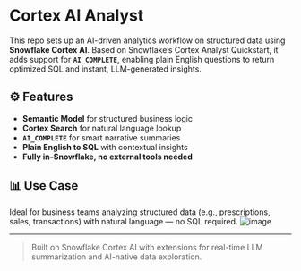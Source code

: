 # Cortex AI Analyst

This repo sets up an AI-driven analytics workflow on structured data using **Snowflake Cortex AI**. Based on Snowflake’s Cortex Analyst Quickstart, it adds support for **`AI_COMPLETE`**, enabling plain English questions to return optimized SQL and instant, LLM-generated insights.

## ⚙️ Features

- **Semantic Model** for structured business logic
- **Cortex Search** for natural language lookup
- **`AI_COMPLETE`** for smart narrative summaries
- **Plain English to SQL** with contextual insights
- **Fully in-Snowflake, no external tools needed**

## 📊 Use Case

Ideal for business teams analyzing structured data (e.g., prescriptions, sales, transactions) with natural language — no SQL required.
![image](https://github.com/user-attachments/assets/045991b7-2d69-42dd-9b61-3fbef9ea61e2)

---

> Built on Snowflake Cortex AI with extensions for real-time LLM summarization and AI-native data exploration.
